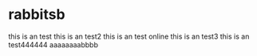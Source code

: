 # rabbitsb
this is an test
this is an test2
this is an test online 
this is an test3
this is an test444444
aaaaaaaabbbb